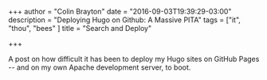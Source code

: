 +++
author = "Colin Brayton"
date = "2016-09-03T19:39:29-03:00"
description = "Deploying Hugo on Github: A Massive PITA"
tags = ["it", "thou", "bees" ]
title = "Search and Deploy"

+++

A post on how difficult it has been to deploy my Hugo sites on GitHub Pages -- and on my own Apache development server, to boot. 

